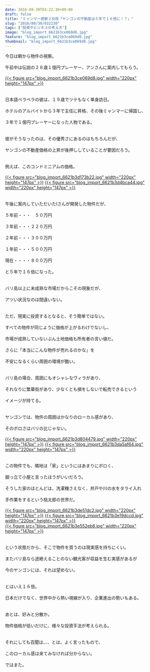 ```yaml
---
date: 2016-09-30T03:22:30+09:00
draft: false
title: "ミャンマー視察２日目「ヤンゴンの不動産は５年で１６倍に！？」"
slug: "2016/09/30/032230"
tags: ["投資やビジネスの考え方"]
image: "blog_import_6621b3ce069d8.jpg"
feature: "blog_import_6621b3ce069d8.jpg"
thumbnail: "blog_import_6621b3ce069d8.jpg"
---
```

今日は朝から物件の視察。<br/><br/>午前中は伝説の２８歳１億円プレーヤー、アンさんに案内してもらう。<br/><br/><a href="blog_import_6621b3cfd3c3a.jpg">{{< figure src="blog_import_6621b3ce069d8.jpg" width="220px" height="147px" >}}</a><br/><br/><br/>日本語ペラペラの彼は、１９歳でツテもなく単身訪日。<br/><br/>ホテルのアルバイトから３年で主任に昇格、その後ミャンマーに帰国し、<br/><br/>３年で１億円プレーヤーになった人物である。<br/><br/><br/>彼がそうなったのは、その優秀さにあるのはもちろんだが、<br/><br/>ヤンゴンの不動産価格の上昇が後押ししていることが要因だろう。<br/><br/><br/>例えば、このコンドミニアムの価格。<br/><br/><a href="blog_import_6621b3d3156f2.jpg">{{< figure src="blog_import_6621b3d173b22.jpg" width="220px" height="147px" >}}</a> <a href="blog_import_6621b3d681b3a.jpg">{{< figure src="blog_import_6621b3d4bca44.jpg" width="220px" height="147px" >}}</a><br/><br/><br/>午後に案内していただいたIさんが開発した物件だが、<br/><br/>５年前・・・　５０万円<br/><br/>３年前・・・２２０万円　<br/><br/>２年前・・・３００万円<br/><br/>１年前・・・５００万円<br/><br/>現在・・・・８００万円<br/><br/>と５年で１６倍になった。<br/><br/><br/>バリ島以上に未成熟な市場だからこその現象だが、<br/><br/>アツい状況なのは間違いない。<br/><br/><br/>ただ、現実に投資するとなると、そう簡単ではない。<br/><br/>すべての物件が同じように価格が上がるわけでないし、<br/><br/>市場が成熟していないぶん土地価格も所有者の言い値だ。<br/><br/>さらに「本当にこんな物件が売れるのかな」を<br/><br/>不安になるくらい周囲の環境が酷い。<br/><br/><br/>バリ島の場合、周囲にもオシャレなヴィラがあり、<br/><br/>それなりに繁華街があり、少なくとも損をしないで転売できるという<br/><br/>イメージが持てる。<br/><br/><br/>ヤンゴンでは、物件の周囲はかなりのローカル感があり、<br/><br/>そのボロさはバリの比じゃない。<br/><br/><a href="blog_import_6621b3d9a212f.jpg">{{< figure src="blog_import_6621b3d804479.jpg" width="220px" height="147px" >}}</a> <a href="blog_import_6621b3dc48a13.jpg">{{< figure src="blog_import_6621b3da5af64.jpg" width="220px" height="147px" >}}</a><br/><br/><br/>この物件でも、隣地は「家」というにはあまりにボロく、<br/><br/>掘っ立て小屋と言ったほうがいいだろう。<br/><br/>そうした家のほとんどは、洗濯機さえなく、井戸や川の水をタライ入れ<br/><br/>手作業をするという桃太郎の世界だ。<br/><br/><a href="blog_import_6621b3e01fd8b.jpg">{{< figure src="blog_import_6621b3de51dc2.jpg" width="220px" height="147px" >}}</a> <a href="blog_import_6621b3e37573f.jpg">{{< figure src="blog_import_6621b3e19dccd.jpg" width="220px" height="147px" >}}</a><br/><a href="blog_import_6621b3e74034d.jpg">{{< figure src="blog_import_6621b3e552eb8.jpg" width="220px" height="147px" >}}</a><br/><br/><br/>という状態だから、そこで物件を買うのは現実感を持ちにくい。<br/><br/>またバリ島なら途絶えることのない観光客が収益を生む実感があるが<br/><br/>今のヤンゴンには、それは望めない。<br/><br/><br/>とはいえ１６倍。<br/><br/>日本だけでなく、世界中から熱い視線が入り、企業進出の勢いもある。<br/><br/><br/>あとは、好みと分散か。<br/><br/>物件価格が低いだけに、様々な投資手法が考えられる。<br/><br/><br/>それにしても百聞は、、、とは、よく言ったもので、<br/><br/>このローカル感は来てみなければ分からない。<br/><br/>ではまた。<br/><br/><br/>

